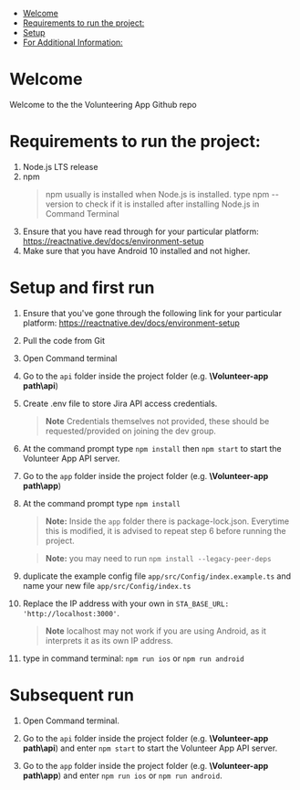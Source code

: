 - [Welcome](#welcome)
- [Requirements to run the project:](#requirements-to-run-the-project)
- [Setup](#setup)
- [For Additional Information:](#for-additional-information)

# Welcome

Welcome to the the Volunteering App Github repo

# Requirements to run the project:
       
1. Node.js LTS release         
2. npm     
   >npm usually is installed when Node.js is installed. type npm --version to check if it is installed after installing Node.js in Command Terminal 
3. Ensure that you have read through for your particular platform: https://reactnative.dev/docs/environment-setup
4. Make sure that you have Android 10 installed and not higher.

# Setup and first run 

1. Ensure that you've gone through the following link for your particular platform: https://reactnative.dev/docs/environment-setup

2. Pull the code from Git
 
3. Open Command terminal

4. Go to the `api` folder inside the project folder (e.g. **\Volunteer-app path\api**)

5. Create .env file to store Jira API access credentials.
    >**Note** Credentials themselves not provided, these should be requested/provided on joining the dev group.

6. At the command prompt type `npm install` then `npm start` to start the Volunteer App API server.

7. Go to the `app` folder inside the project folder (e.g. **\Volunteer-app path\app**)      
 
8. At the command prompt type `npm install`     
    >**Note:** Inside the `app` folder there is package-lock.json. Everytime this is modified, it is advised to repeat step 6 before  running the project.
          
    >**Note:** you may need to run `npm install --legacy-peer-deps`

9. duplicate the example config file `app/src/Config/index.example.ts` and name your new file `app/src/Config/index.ts`

10. Replace the IP address with your own in `STA_BASE_URL: 'http://localhost:3000'`.
    >**Note** localhost may not work if you are using Android, as it interprets it as its own IP address.

11. type in command terminal: `npm run ios` or `npm run android`

# Subsequent run

1. Open Command terminal.

2. Go to the `api` folder inside the project folder (e.g. **\Volunteer-app path\api**) and enter `npm start` to start the Volunteer App API server.

3. Go to the `app` folder inside the project folder (e.g. **\Volunteer-app path\app**) and enter `npm run ios` or `npm run android`.